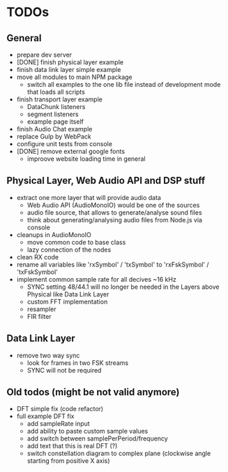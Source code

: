 # TODOs

## General

- prepare dev server
- [DONE] finish physical layer example
- finish data link layer simple example
- move all modules to main NPM package
    - switch all examples to the one lib file instead of development mode that loads all scripts
- finish transport layer example
    - DataChunk listeners
    - segment listeners
    - example page itself
- finish Audio Chat example 
- replace Gulp by WebPack
- configure unit tests from console
- [DONE] remove external google fonts
    - improove website loading time in general

## Physical Layer, Web Audio API and DSP stuff

- extract one more layer that will provide audio data
    - Web Audio API (AudioMonoIO) would be one of the sources
    - audio file source, that allows to generate/analyse sound files
    - think about generating/analysing audio files from Node.js via console
- cleanups in AudioMonoIO
    - move common code to base class
    - lazy connection of the nodes
- clean RX code
- rename all variables like 'rxSymbol' / 'txSymbol' to 'rxFskSymbol' / 'txFskSymbol'
- implement common sample rate for all decives ~16 kHz
    - SYNC setting 48/44.1 will no longer be needed in the Layers above Physical like Data Link Layer
    - custom FFT implementation
    - resampler
    - FIR filter     

## Data Link Layer

- remove two way sync
    - look for frames in two FSK streams
    - SYNC will not be required 

## Old todos (might be not valid anymore)
 
- DFT simple fix (code refactor)
- full example DFT fix
    - add sampleRate input
    - add ability to paste custom sample values
    - add switch between samplePerPeriod/frequency
    - add text that this is real DFT (?)
    - switch constellation diagram to complex plane (clockwise angle starting from positive X axis)

